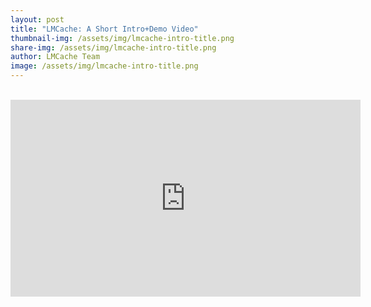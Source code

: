 ```yaml
---
layout: post
title: "LMCache: A Short Intro+Demo Video"
thumbnail-img: /assets/img/lmcache-intro-title.png
share-img: /assets/img/lmcache-intro-title.png
author: LMCache Team
image: /assets/img/lmcache-intro-title.png
---
```

<br>

<iframe width="560" height="315" src="https://www.youtube.com/embed/rINy7mFyRAU" 
frameborder="0" allow="accelerometer; autoplay; clipboard-write; encrypted-media; 
gyroscope; picture-in-picture" allowfullscreen></iframe>
